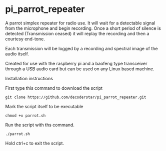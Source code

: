 # pi_parrot_repeater
A parrot simplex repeater for radio use.
It will wait for a detectable signal from the microphone and begin recording.
Once a short period of silence is detected (Transmission ceased) it will replay the recording and then a courtesy end-tone.

Each transmission will be logged by a recording and spectral image of the audio itself.

Created for use with the raspberry pi and a baofeng type transceiver through a USB audio card but can be used on any Linux based machine.


Installation instructions

First type this command to download the script
```
git clone https://github.com/decoderstar/pi_parrot_repeater.git
```

Mark the script itself to be executable

```
chmod +x parrot.sh
```
Run the script with ths command.

```
./parrot.sh
```

Hold ctrl+c to exit the script.

